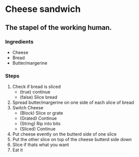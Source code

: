# Cheese sandwich
## The stapel of the working human.

### Ingredients

- Cheese
- Bread
- Butter/margerine


### Steps

1. Check if bread is sliced
	- (true) continue
	- (false) Slice bread
2. Spread butter/margerine on one side of each slice of bread
3. Switch Cheese
	- (Block) Slice or grate
	- (Grated) Continue
	- (String) Rip into bits
	- (Sliced) Continue
4. Put cheese evently on the  butterd side of one slice
5. Put the other slice on top of the cheese butterd side down
6. Slice if thats what you want
7. Eat it

